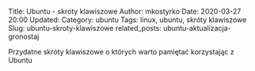 Title: Ubuntu - skróty klawiszowe
Author: mkostyrko
Date: 2020-03-27 20:00
Updated: 
Category: ubuntu
Tags: linux, ubuntu, skróty klawiszowe
Slug: ubuntu-skroty-klawiszowe
related_posts: ubuntu-aktualizacja-gronostaj

Przydatne skróty klawiszowe o których warto pamiętać korzystając z Ubuntu